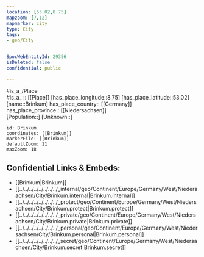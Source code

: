 ```yaml
---
location: [53.02,8.75] 
mapzoom: [7,12] 
mapmarker: city 
type: City
tags:
- geo/City


SpocWebEntityId: 29356
isDeleted: false
confidential: public

---
```

#is_a_/Place  
#is_a_ :: [[Place]] 
[has_place_longitude::8.75] 
[has_place_latitude::53.02] 
[name::Brinkum] 
has_place_country:: [[Germany]]  
has_place_province:: [[Niedersachsen]]  
[Population::] 
[Unknown::] 


```leaflet
id: Brinkum
coordinates: [[Brinkum]] 
markerFile: [[Brinkum]] 
defaultZoom: 11 
maxZoom: 18
```


## Confidential Links & Embeds: 
- [[Brinkum|Brinkum]]  
- [[../../../../../../../../_internal/geo/Continent/Europe/Germany/West/Niedersachsen/City/Brinkum.internal|Brinkum.internal]] 
- [[../../../../../../../../_protect/geo/Continent/Europe/Germany/West/Niedersachsen/City/Brinkum.protect|Brinkum.protect]] 
- [[../../../../../../../../_private/geo/Continent/Europe/Germany/West/Niedersachsen/City/Brinkum.private|Brinkum.private]] 
- [[../../../../../../../../_personal/geo/Continent/Europe/Germany/West/Niedersachsen/City/Brinkum.personal|Brinkum.personal]] 
- [[../../../../../../../../_secret/geo/Continent/Europe/Germany/West/Niedersachsen/City/Brinkum.secret|Brinkum.secret]] 
